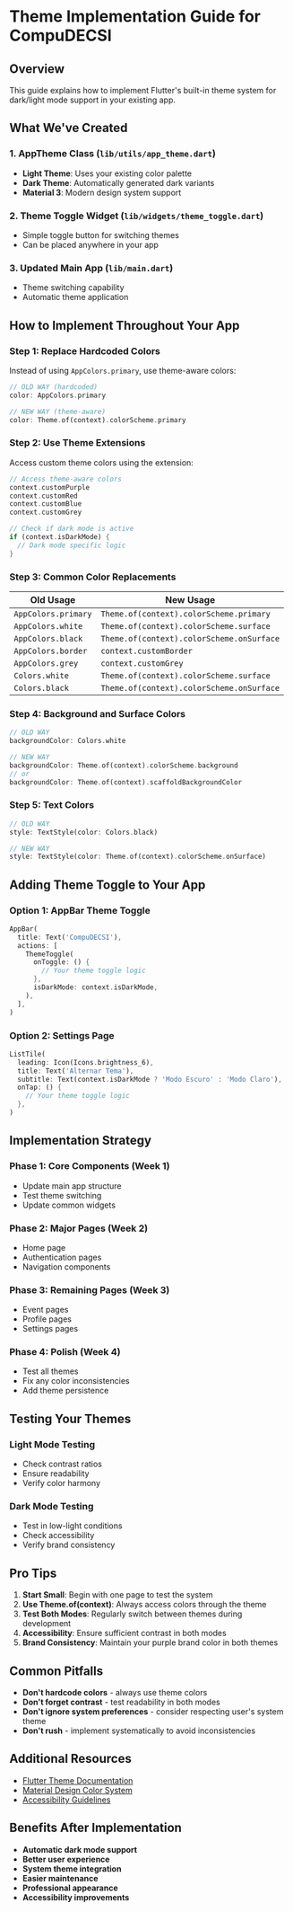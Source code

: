 # Theme Implementation Guide for CompuDECSI

## Overview
This guide explains how to implement Flutter's built-in theme system for dark/light mode support in your existing app.

## What We've Created

### 1. **AppTheme Class** (`lib/utils/app_theme.dart`)
- **Light Theme**: Uses your existing color palette
- **Dark Theme**: Automatically generated dark variants
- **Material 3**: Modern design system support

### 2. **Theme Toggle Widget** (`lib/widgets/theme_toggle.dart`)
- Simple toggle button for switching themes
- Can be placed anywhere in your app

### 3. **Updated Main App** (`lib/main.dart`)
- Theme switching capability
- Automatic theme application

## How to Implement Throughout Your App

### **Step 1: Replace Hardcoded Colors**

Instead of using `AppColors.primary`, use theme-aware colors:

```dart
// OLD WAY (hardcoded)
color: AppColors.primary

// NEW WAY (theme-aware)
color: Theme.of(context).colorScheme.primary
```

### **Step 2: Use Theme Extensions**

Access custom theme colors using the extension:

```dart
// Access theme-aware colors
context.customPurple
context.customRed
context.customBlue
context.customGrey

// Check if dark mode is active
if (context.isDarkMode) {
  // Dark mode specific logic
}
```

### **Step 3: Common Color Replacements**

| Old Usage | New Usage |
|-----------|-----------|
| `AppColors.primary` | `Theme.of(context).colorScheme.primary` |
| `AppColors.white` | `Theme.of(context).colorScheme.surface` |
| `AppColors.black` | `Theme.of(context).colorScheme.onSurface` |
| `AppColors.border` | `context.customBorder` |
| `AppColors.grey` | `context.customGrey` |
| `Colors.white` | `Theme.of(context).colorScheme.surface` |
| `Colors.black` | `Theme.of(context).colorScheme.onSurface` |

### **Step 4: Background and Surface Colors**

```dart
// OLD WAY
backgroundColor: Colors.white

// NEW WAY
backgroundColor: Theme.of(context).colorScheme.background
// or
backgroundColor: Theme.of(context).scaffoldBackgroundColor
```

### **Step 5: Text Colors**

```dart
// OLD WAY
style: TextStyle(color: Colors.black)

// NEW WAY
style: TextStyle(color: Theme.of(context).colorScheme.onSurface)
```

## Adding Theme Toggle to Your App

### **Option 1: AppBar Theme Toggle**

```dart
AppBar(
  title: Text('CompuDECSI'),
  actions: [
    ThemeToggle(
      onToggle: () {
        // Your theme toggle logic
      },
      isDarkMode: context.isDarkMode,
    ),
  ],
)
```

### **Option 2: Settings Page**

```dart
ListTile(
  leading: Icon(Icons.brightness_6),
  title: Text('Alternar Tema'),
  subtitle: Text(context.isDarkMode ? 'Modo Escuro' : 'Modo Claro'),
  onTap: () {
    // Your theme toggle logic
  },
)
```

## Implementation Strategy

### **Phase 1: Core Components (Week 1)**
- Update main app structure
- Test theme switching
- Update common widgets

### **Phase 2: Major Pages (Week 2)**
- Home page
- Authentication pages
- Navigation components

### **Phase 3: Remaining Pages (Week 3)**
- Event pages
- Profile pages
- Settings pages

### **Phase 4: Polish (Week 4)**
- Test all themes
- Fix any color inconsistencies
- Add theme persistence

## Testing Your Themes

### **Light Mode Testing**
- Check contrast ratios
- Ensure readability
- Verify color harmony

### **Dark Mode Testing**
- Test in low-light conditions
- Check accessibility
- Verify brand consistency

## Pro Tips

1. **Start Small**: Begin with one page to test the system
2. **Use Theme.of(context)**: Always access colors through the theme
3. **Test Both Modes**: Regularly switch between themes during development
4. **Accessibility**: Ensure sufficient contrast in both modes
5. **Brand Consistency**: Maintain your purple brand color in both themes

## Common Pitfalls

- **Don't hardcode colors** - always use theme colors
- **Don't forget contrast** - test readability in both modes
- **Don't ignore system preferences** - consider respecting user's system theme
- **Don't rush** - implement systematically to avoid inconsistencies

## Additional Resources

- [Flutter Theme Documentation](https://docs.flutter.dev/cookbook/design/themes)
- [Material Design Color System](https://m2.material.io/design/color/the-color-system.html)
- [Accessibility Guidelines](https://www.w3.org/WAI/WCAG21/quickref/)

## Benefits After Implementation

- **Automatic dark mode support**
- **Better user experience**
- **System theme integration**
- **Easier maintenance**
- **Professional appearance**
- **Accessibility improvements**